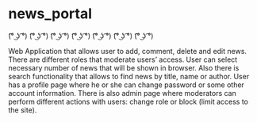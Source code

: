 # news_portal
(͡° ͜ʖ ͡°) (͡° ͜ʖ ͡°) (͡° ͜ʖ ͡°) (͡° ͜ʖ ͡°) (͡° ͜ʖ ͡°) (͡° ͜ʖ ͡°) (͡° ͜ʖ ͡°)

Web Application that allows user to add, comment, delete and edit news. There are different roles that moderate users’ access.
User can select necessary number of news that will be shown in browser. Also there is search functionality that allows to find news by title, name or author.
User has a profile page where he or she can change password or some other account information.
There is also admin page where moderators can perform different actions with users: change role or block (limit access to the site). 
